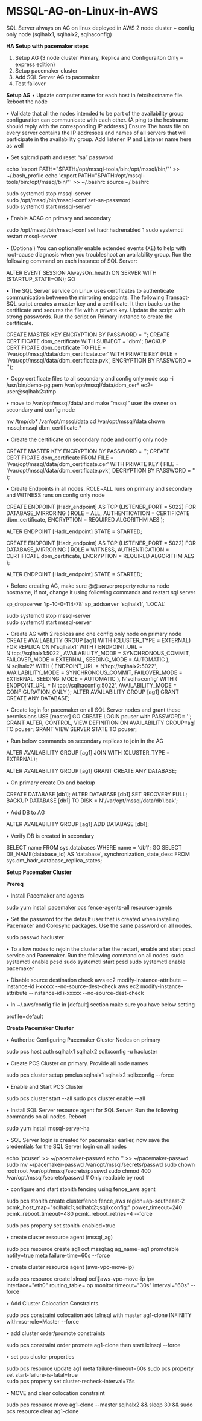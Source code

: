 # MSSQL-AG-on-Linux-in-AWS
SQL Server always on AG on linux deployed in AWS
2 node cluster + config only node (sqlhalx1, sqlhalx2, sqlhaconfig)

**HA Setup with pacemaker steps**

1.	Setup AG (3 node cluster Primary, Replica and Configuraiton Only – express edition)
2.	Setup pacemaker cluster
3.	Add SQL Server AG to pacemaker
4.	Test failover

**Setup AG**
•	Update computer name for each host in /etc/hostname file. Reboot the node

•	Validate that all the nodes intended to be part of the availability group configuration can communicate with each other. (A ping to the hostname should reply with the corresponding IP address.) Ensure The hosts file on every server contains the IP addresses and names of all servers that will participate in the availability group. Add listener IP and Listener name here as well

•	Set sqlcmd path and reset “sa” password 

echo 'export PATH="$PATH:/opt/mssql-tools/bin:/opt/mssql/bin/"' >> ~/.bash_profile
echo 'export PATH="$PATH:/opt/mssql-tools/bin:/opt/mssql/bin/"' >> ~/.bashrc
source ~/.bashrc

sudo systemctl stop mssql-server  
sudo /opt/mssql/bin/mssql-conf set-sa-password  
sudo systemctl start mssql-server

•	Enable AOAG on primary and secondary

sudo /opt/mssql/bin/mssql-conf set hadr.hadrenabled 1
sudo systemctl restart mssql-server

•	(Optional) You can optionally enable extended events (XE) to help with root-cause diagnosis when you troubleshoot an availability group. Run the following command on each instance of SQL Server:

ALTER EVENT SESSION AlwaysOn_health ON SERVER WITH (STARTUP_STATE=ON);
GO

•	The SQL Server service on Linux uses certificates to authenticate communication between the mirroring endpoints. The following Transact-SQL script creates a master key and a certificate. It then backs up the certificate and secures the file with a private key. Update the script with strong passwords. Run the script on Primary instance to create the certificate.

CREATE MASTER KEY ENCRYPTION BY PASSWORD = '<password>';
CREATE CERTIFICATE dbm_certificate WITH SUBJECT = 'dbm';
BACKUP CERTIFICATE dbm_certificate  TO FILE = '/var/opt/mssql/data/dbm_certificate.cer' 
WITH PRIVATE KEY (FILE = '/var/opt/mssql/data/dbm_certificate.pvk', ENCRYPTION BY PASSWORD = '<password>');


•	Copy certificate files to all secondary and config only node
scp -i /usr/bin/demo-pg.pem /var/opt/mssql/data/dbm_cer* ec2-user@sqlhalx2:/tmp

•	move to /var/opt/mssql/data/ and make “mssql” user the owner on secondary and config node

mv /tmp/db* /var/opt/mssql/data
cd /var/opt/mssql/data
chown mssql:mssql dbm_certificate.*

•	Create the certificate on secondary node and config only node

CREATE MASTER KEY ENCRYPTION BY PASSWORD = '<password>';
CREATE CERTIFICATE dbm_certificate
    FROM FILE = '/var/opt/mssql/data/dbm_certificate.cer'
    WITH PRIVATE KEY (
           FILE = '/var/opt/mssql/data/dbm_certificate.pvk',
           DECRYPTION BY PASSWORD = '<password>' );


•	Create Endpoints in all nodes. ROLE=ALL runs on primary and secondary and WITNESS runs on config only node

CREATE ENDPOINT [Hadr_endpoint]
    AS TCP (LISTENER_PORT = 5022)
    FOR DATABASE_MIRRORING (
        ROLE = ALL,
        AUTHENTICATION = CERTIFICATE dbm_certificate,
        ENCRYPTION = REQUIRED ALGORITHM AES
        );

ALTER ENDPOINT [Hadr_endpoint] STATE = STARTED;

CREATE ENDPOINT [Hadr_endpoint]
    AS TCP (LISTENER_PORT = 5022)
    FOR DATABASE_MIRRORING (
        ROLE = WITNESS,
        AUTHENTICATION = CERTIFICATE dbm_certificate,
        ENCRYPTION = REQUIRED ALGORITHM AES
        );

ALTER ENDPOINT [Hadr_endpoint] STATE = STARTED;

•	Before creating AG, make sure @@serverproperty returns node hostname, if not, change it using following commands and restart sql server 

sp_dropserver 'ip-10-0-114-78'
sp_addserver 'sqlhalx1', 'LOCAL'

sudo systemctl stop mssql-server  
sudo systemctl start mssql-server

•	Create AG with 2 replicas and one config only node on primary node
CREATE AVAILABILITY GROUP [ag1]
   WITH (CLUSTER_TYPE = EXTERNAL)
   FOR REPLICA ON
      N'sqlhalx1' WITH (
         ENDPOINT_URL = N'tcp://sqlhalx1:5022',
         AVAILABILITY_MODE = SYNCHRONOUS_COMMIT,
         FAILOVER_MODE = EXTERNAL,
         SEEDING_MODE = AUTOMATIC
         ),
      N'sqlhalx2' WITH (
         ENDPOINT_URL = N'tcp://sqlhalx2:5022',
         AVAILABILITY_MODE = SYNCHRONOUS_COMMIT,
         FAILOVER_MODE = EXTERNAL,
         SEEDING_MODE = AUTOMATIC
         ),
      N'sqlhaconfig' WITH (
         ENDPOINT_URL = N'tcp://sqlhaconfig:5022',
         AVAILABILITY_MODE = CONFIGURATION_ONLY
         );
ALTER AVAILABILITY GROUP [ag1] GRANT CREATE ANY DATABASE;

•	Create login for pacemaker on all SQL Server nodes and grant these permissions 
USE [master]
GO
CREATE LOGIN pcuser with PASSWORD= '<password>';
GRANT ALTER, CONTROL, VIEW DEFINITION ON AVAILABILITY GROUP::ag1 TO pcuser;
GRANT VIEW SERVER STATE TO pcuser;

•	Run below commands on secondary replicas to join in the AG

ALTER AVAILABILITY GROUP [ag1] JOIN WITH (CLUSTER_TYPE = EXTERNAL);

ALTER AVAILABILITY GROUP [ag1] GRANT CREATE ANY DATABASE;

•	On primary create Db and backup

CREATE DATABASE [db1];
ALTER DATABASE [db1] SET RECOVERY FULL;
BACKUP DATABASE [db1]    TO DISK = N'/var/opt/mssql/data/db1.bak';

•	Add DB to AG

ALTER AVAILABILITY GROUP [ag1] ADD DATABASE [db1];

•	Verify DB is created in secondary

SELECT name FROM sys.databases WHERE name = 'db1';
GO
SELECT DB_NAME(database_id) AS 'database', synchronization_state_desc FROM sys.dm_hadr_database_replica_states;

**Setup Pacemaker Cluster**

**Prereq**

•	Install Pacemaker and agents

sudo yum install pacemaker pcs fence-agents-all resource-agents

•	Set the password for the default user that is created when installing Pacemaker and Corosync packages. Use the same password on all nodes.

sudo passwd hacluster

•	To allow nodes to rejoin the cluster after the restart, enable and start pcsd service and Pacemaker. Run the following command on all nodes.
sudo systemctl enable pcsd
sudo systemctl start pcsd
sudo systemctl enable pacemaker

•	Disable source destination check
aws ec2 modify-instance-attribute --instance-id i-xxxxx --no-source-dest-check
aws ec2 modify-instance-attribute --instance-id i-xxxxx --no-source-dest-check

•	In ~/.aws/config file in [default] section make sure you have below setting

profile=default 

**Create Pacemaker Cluster**
	            
•	Authorize Configuring Pacemaker Cluster Nodes on primary

sudo pcs host auth sqlhalx1 sqlhalx2 sqllxconfig -u hacluster

•	Create PCS Cluster on primary. Provide all node names

sudo pcs cluster setup pmclus sqlhalx1 sqlhalx2 sqllxconfig --force

•	Enable and Start PCS Cluster

sudo pcs cluster start --all
sudo pcs cluster enable --all

•	Install SQL Server resource agent for SQL Server. Run the following commands on all nodes. Reboot

sudo yum install mssql-server-ha

•	SQL Server login is created for pacemaker earlier, now save the credentials for the SQL Server login on all nodes

echo 'pcuser' >> ~/pacemaker-passwd
echo '<password>' >> ~/pacemaker-passwd
sudo mv ~/pacemaker-passwd /var/opt/mssql/secrets/passwd
sudo chown root:root /var/opt/mssql/secrets/passwd
sudo chmod 400 /var/opt/mssql/secrets/passwd # Only readable by root

•	configure and start stonith fencing using fence_aws agent
    

sudo pcs stonith create clusterfence fence_aws region=ap-southeast-2 pcmk_host_map="sqlhalx1:<Instance Id>;sqlhalx2:<Instance Id>;sqllxconfig:<Instance Id>" power_timeout=240 pcmk_reboot_timeout=480 pcmk_reboot_retries=4 --force
    
sudo pcs property set stonith-enabled=true

•	create cluster resource agent (mssql_ag)

sudo pcs resource create ag1 ocf:mssql:ag ag_name=ag1 promotable notify=true meta failure-time=60s --force 

•	create cluster resource agent (aws-vpc-move-ip)

   sudo pcs resource create lxlnsql ocf:heartbeat:aws-vpc-move-ip ip=<IP address> interface="eth0" routing_table=<rtb-xxx> op monitor timeout="30s" interval="60s" --force

•	Add Cluster Colocation Constraints.

sudo pcs constraint colocation add lxlnsql with master ag1-clone INFINITY with-rsc-role=Master --force

•	add cluster order/promote constraints
    
sudo pcs constraint order promote ag1-clone then start lxlnsql --force
    
•	set pcs cluster properties
    

sudo pcs resource update ag1 meta failure-timeout=60s
sudo pcs property set start-failure-is-fatal=true  
sudo pcs property set cluster-recheck-interval=75s

•	MOVE and clear colocation constraint

sudo pcs resource move ag1-clone --master sqlhalx2 && sleep 30 && sudo pcs resource clear ag1-clone

